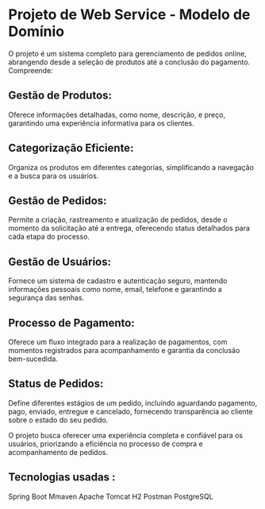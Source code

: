 

# Projeto de Web Service - Modelo de Domínio
O projeto é um sistema completo para gerenciamento de pedidos online, abrangendo desde a seleção de produtos até a conclusão do pagamento. Compreende:

## Gestão de Produtos: 
Oferece informações detalhadas, como nome, descrição, e preço, garantindo uma experiência informativa para os clientes.

## Categorização Eficiente:
Organiza os produtos em diferentes categorias, simplificando a navegação e a busca para os usuários.

## Gestão de Pedidos: 
Permite a criação, rastreamento e atualização de pedidos, desde o momento da solicitação até a entrega, oferecendo status detalhados para cada etapa do processo.

## Gestão de Usuários: 
Fornece um sistema de cadastro e autenticação seguro, mantendo informações pessoais como nome, email, telefone e garantindo a segurança das senhas.

## Processo de Pagamento:
Oferece um fluxo integrado para a realização de pagamentos, com momentos registrados para acompanhamento e garantia da conclusão bem-sucedida.

## Status de Pedidos: 
Define diferentes estágios de um pedido, incluindo aguardando pagamento, pago, enviado, entregue e cancelado, fornecendo transparência ao cliente sobre o estado do seu pedido.

O projeto busca oferecer uma experiência completa e confiável para os usuários, priorizando a eficiência no processo de compra e acompanhamento de pedidos.

## Tecnologias usadas : 
 Spring Boot
 Mmaven
 Apache Tomcat 
 H2
 Postman
 PostgreSQL
 
